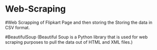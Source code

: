 # Web-Scraping

#Web Scrapping of Flipkart Page and then storing the Storing the data in CSV format.

#BeautifulSoup (Beautiful Soup is a Python library that is used for web scraping purposes to pull the data out of HTML and XML files.)
